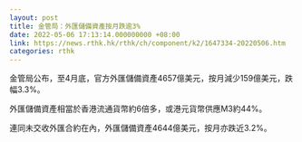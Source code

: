 ```yaml
---
layout: post
title: 金管局：外匯儲備資產按月跌逾3%
date: 2022-05-06 17:13:14.000000000 +08:00
link: https://news.rthk.hk/rthk/ch/component/k2/1647334-20220506.htm
categories: rthk
---
```


金管局公布，至4月底，官方外匯儲備資產4657億美元，按月減少159億美元，跌幅3.3%。

外匯儲備資產相當於香港流通貨幣約6倍多，或港元貨幣供應M3約44%。

連同未交收外匯合約在內，外匯儲備資產4644億美元，按月亦跌近3.2%。
